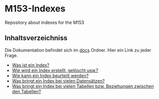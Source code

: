 # M153-Indexes
Repository about indexes for the M153

## Inhaltsverzeichniss
Die Dokumentation befindet sich im [docs](docs) Ordner. Hier ein Link zu jeder Frage.

- [Was ist ein Index?](docs/Was_ist_ein_Index.md)
- [Wie wird ein Index erstellt, gelöscht usw.?](docs/Indexes_erstellen_und_loeschen.md)
- [Wie kann ein Index beurteilt werden?](docs/Indexes_beurteilen.md)
- [Was bringt ein Index bei vielen Datensätzen?](docs/Indexes_bei_vielen_datensätzen.md)
- [Was bringt ein Index bei vielen Tabellen bzw. Beziehungen zwischen den Tabellen?](docs/Indexes_in_komplexen_datenbanken.md)
